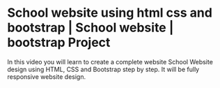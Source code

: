 # School website using html css and bootstrap | School website | bootstrap Project
In this video you will learn to create a complete website School Website design using HTML, CSS and Bootstrap step by step. It will be fully responsive website design.
